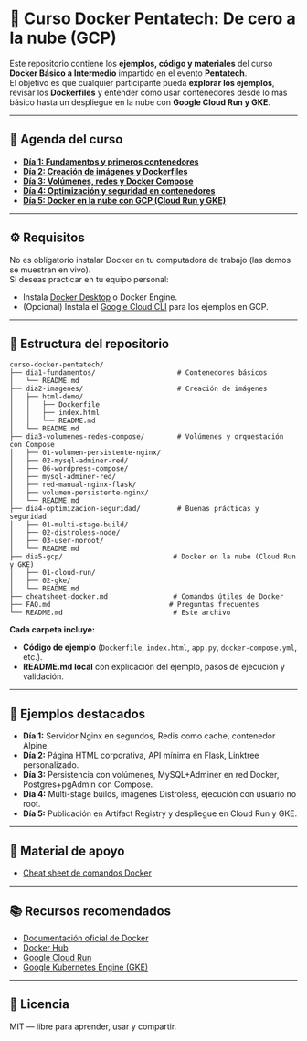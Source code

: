# 🐳 Curso Docker Pentatech: De cero a la nube (GCP)

Este repositorio contiene los **ejemplos, código y materiales** del curso **Docker Básico a Intermedio** impartido en el evento **Pentatech**.  
El objetivo es que cualquier participante pueda **explorar los ejemplos**, revisar los **Dockerfiles** y entender cómo usar contenedores desde lo más básico hasta un despliegue en la nube con **Google Cloud Run y GKE**.

---

## 📅 Agenda del curso

- **[Día 1: Fundamentos y primeros contenedores](./dia1-fundamentos/)**  
- **[Día 2: Creación de imágenes y Dockerfiles](./dia2-imagenes/)**  
- **[Día 3: Volúmenes, redes y Docker Compose](./dia3-volumenes-redes-compose/)**  
- **[Día 4: Optimización y seguridad en contenedores](./dia4-optimizacion-seguridad/)**  
- **[Día 5: Docker en la nube con GCP (Cloud Run y GKE)](./dia5-gcp/)**  

---

## ⚙️ Requisitos

No es obligatorio instalar Docker en tu computadora de trabajo (las demos se muestran en vivo).  
Si deseas practicar en tu equipo personal:
- Instala [Docker Desktop](https://docs.docker.com/get-docker/) o Docker Engine.
- (Opcional) Instala el [Google Cloud CLI](https://cloud.google.com/sdk/docs/install) para los ejemplos en GCP.

---

## 📂 Estructura del repositorio

```
curso-docker-pentatech/
├── dia1-fundamentos/                    # Contenedores básicos
│   └── README.md
├── dia2-imagenes/                       # Creación de imágenes
│   ├── html-demo/
│   │   ├── Dockerfile
│   │   ├── index.html
│   │   └── README.md
│   └── README.md
├── dia3-volumenes-redes-compose/        # Volúmenes y orquestación con Compose
│   ├── 01-volumen-persistente-nginx/
│   ├── 02-mysql-adminer-red/
│   ├── 06-wordpress-compose/
│   ├── mysql-adminer-red/
│   ├── red-manual-nginx-flask/
│   ├── volumen-persistente-nginx/
│   └── README.md
├── dia4-optimizacion-seguridad/         # Buenas prácticas y seguridad
│   ├── 01-multi-stage-build/
│   ├── 02-distroless-node/
│   ├── 03-user-noroot/
│   └── README.md
├── dia5-gcp/                           # Docker en la nube (Cloud Run y GKE)
│   ├── 01-cloud-run/
│   ├── 02-gke/
│   └── README.md
├── cheatsheet-docker.md                # Comandos útiles de Docker
├── FAQ.md                             # Preguntas frecuentes
└── README.md                           # Este archivo
```

**Cada carpeta incluye:**
- **Código de ejemplo** (`Dockerfile`, `index.html`, `app.py`, `docker-compose.yml`, etc.).
- **README.md local** con explicación del ejemplo, pasos de ejecución y validación.

---

## 🚀 Ejemplos destacados

- **Día 1:** Servidor Nginx en segundos, Redis como cache, contenedor Alpine.  
- **Día 2:** Página HTML corporativa, API mínima en Flask, Linktree personalizado.  
- **Día 3:** Persistencia con volúmenes, MySQL+Adminer en red Docker, Postgres+pgAdmin con Compose.  
- **Día 4:** Multi-stage builds, imágenes Distroless, ejecución con usuario no root.  
- **Día 5:** Publicación en Artifact Registry y despliegue en Cloud Run y GKE.  

---

## 📑 Material de apoyo

- [Cheat sheet de comandos Docker](./cheatsheet-docker.md)

---

## 📚 Recursos recomendados

- [Documentación oficial de Docker](https://docs.docker.com/)  
- [Docker Hub](https://hub.docker.com/)  
- [Google Cloud Run](https://cloud.google.com/run)  
- [Google Kubernetes Engine (GKE)](https://cloud.google.com/kubernetes-engine)

---

## 📜 Licencia

MIT — libre para aprender, usar y compartir.